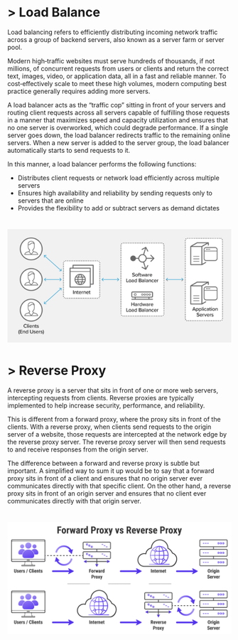 # > Load Balance

Load balancing refers to efficiently distributing incoming network traffic across a group of backend servers, also known as a server farm or server pool.

Modern high‑traffic websites must serve hundreds of thousands, if not millions, of concurrent requests from users or clients and return the correct text, images, video, or application data, all in a fast and reliable manner. To cost‑effectively scale to meet these high volumes, modern computing best practice generally requires adding more servers.

A load balancer acts as the “traffic cop” sitting in front of your servers and routing client requests across all servers capable of fulfilling those requests in a manner that maximizes speed and capacity utilization and ensures that no one server is overworked, which could degrade performance. If a single server goes down, the load balancer redirects traffic to the remaining online servers. When a new server is added to the server group, the load balancer automatically starts to send requests to it.

In this manner, a load balancer performs the following functions:

* Distributes client requests or network load efficiently across multiple servers
* Ensures high availability and reliability by sending requests only to servers that are online
* Provides the flexibility to add or subtract servers as demand dictates

<h1 align="center"><img src = "https://github.com/deborafaria01/proxy-reverso-load-balance/blob/main/load_balance.png"></h1>


# > Reverse Proxy

A reverse proxy is a server that sits in front of one or more web servers, intercepting requests from clients. Reverse proxies are
typically implemented to help increase security, performance, and reliability.

This is different from a forward proxy, where the proxy sits in front of the clients. With a reverse proxy, when clients send requests to
the origin server of a website, those requests are intercepted at the network edge by the reverse proxy server. The reverse proxy server
will then send requests to and receive responses from the origin server.

The difference between a forward and reverse proxy is subtle but important. A simplified way to sum it up would be to say that a forward
proxy sits in front of a client and ensures that no origin server ever communicates directly with that specific client. On the other
hand, a reverse proxy sits in front of an origin server and ensures that no client ever communicates directly with that origin server.

<h1 align="center"><img src = "https://github.com/deborafaria01/proxy-reverso-load-balance/blob/main/reverse_proxy.png"></h1>


  
